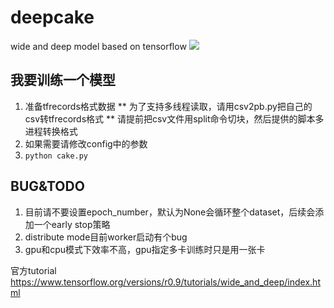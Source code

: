 # deepcake
wide and deep model based on tensorflow
![](https://www.tensorflow.org/versions/r0.9/images/wide_n_deep.svg)

## 我要训练一个模型

1. 准备tfrecords格式数据
       ** 为了支持多线程读取，请用csv2pb.py把自己的csv转tfrecords格式
       ** 请提前把csv文件用split命令切块，然后提供的脚本多进程转换格式
2.  如果需要请修改config中的参数
3. ``` python cake.py ```

## BUG&TODO

1. 目前请不要设置epoch_number，默认为None会循环整个dataset，后续会添加一个early stop策略
2. distribute mode目前worker启动有个bug
3. gpu和cpu模式下效率不高，gpu指定多卡训练时只是用一张卡

官方tutorial
https://www.tensorflow.org/versions/r0.9/tutorials/wide_and_deep/index.html
